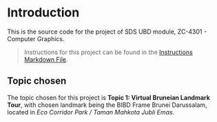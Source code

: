 # Introduction
This is the source code for the project of 
SDS UBD module, ZC-4301 - Computer Graphics.

> Instructions for this project can be found 
> in the [Instructions Markdown File](Documentation/Instructions.md).

## Topic chosen
The topic chosen for this project is **Topic 1: Virtual Bruneian Landmark Tour**,
with chosen landmark being the BIBD Frame Brunei Darussalam, located in *Eco Corridor Park
/ Taman Mahkota Jubli Emas*. 